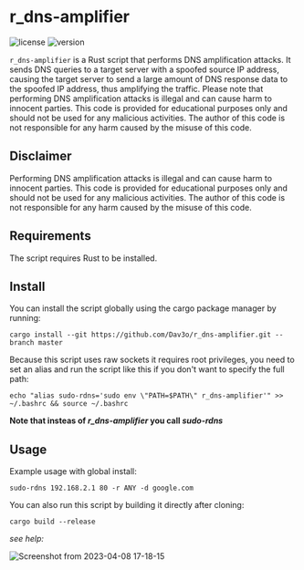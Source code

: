 # r_dns-amplifier

![license](https://img.shields.io/badge/license-MIT-brightgreen.svg)
![version](https://img.shields.io/badge/version-0.1.0-lightgrey.svg)

`r_dns-amplifier` is a Rust script that performs DNS amplification attacks. It sends DNS queries to a target server with a spoofed source IP address, causing the target server to send a large amount of DNS response data to the spoofed IP address, thus amplifying the traffic. Please note that performing DNS amplification attacks is illegal and can cause harm to innocent parties. This code is provided for educational purposes only and should not be used for any malicious activities. The author of this code is not responsible for any harm caused by the misuse of this code.

## Disclaimer

Performing DNS amplification attacks is illegal and can cause harm to innocent parties. This code is provided for educational purposes only and should not be used for any malicious activities. The author of this code is not responsible for any harm caused by the misuse of this code.

## Requirements

The script requires Rust to be installed.

## Install

You can install the script globally using the cargo package manager by running:

```
cargo install --git https://github.com/Dav3o/r_dns-amplifier.git --branch master
```

Because this script uses raw sockets it requires root privileges, you need to set an alias and run the script like this if you don't want
to specify the full path:

```
echo "alias sudo-rdns='sudo env \"PATH=$PATH\" r_dns-amplifier'" >> ~/.bashrc && source ~/.bashrc
```

**Note that insteas of *r_dns-amplifier* you call *sudo-rdns***
## Usage

Example usage with global install:
```
sudo-rdns 192.168.2.1 80 -r ANY -d google.com
```

You can also run this script by building it directly after cloning:
```
cargo build --release
```

*see help:*

![Screenshot from 2023-04-08 17-18-15](https://user-images.githubusercontent.com/61215846/230729166-514eead7-081a-4b89-b79a-323e5af2a668.png)



